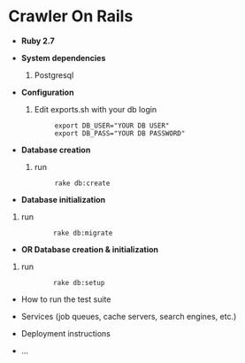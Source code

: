 # **Crawler On Rails**


* **Ruby 2.7**

* **System dependencies**
    1) Postgresql

* **Configuration**
    1) Edit exports.sh with your db login


                export DB_USER="YOUR DB USER"
                export DB_PASS="YOUR DB PASSWORD"



* **Database creation**
    1) run 

                rake db:create
                
    

* **Database initialization**

 1) run 

                rake db:migrate

* **OR Database creation & initialization**

 1) run 

                rake db:setup

* How to run the test suite

* Services (job queues, cache servers, search engines, etc.)

* Deployment instructions

* ...

